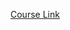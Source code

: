 <a href="https://www.udemy.com/course/pytorch-for-deep-learning-with-python-bootcamp/" target="_blank">Course Link</a>
